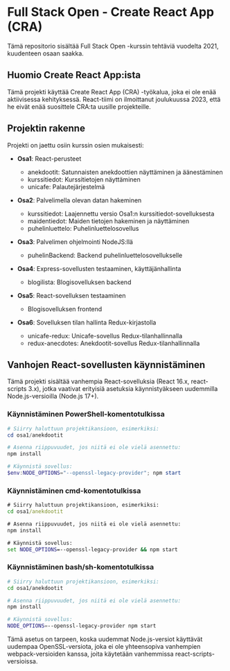 # Full Stack Open - Create React App (CRA)

Tämä repositorio sisältää Full Stack Open -kurssin tehtäviä vuodelta 2021, kuudenteen osaan saakka.

## Huomio Create React App:ista

Tämä projekti käyttää Create React App (CRA) -työkalua, joka ei ole enää aktiivisessa kehityksessä. React-tiimi on ilmoittanut joulukuussa 2023, että he eivät enää suosittele CRA:ta uusille projekteille.
## Projektin rakenne

Projekti on jaettu osiin kurssin osien mukaisesti:

- **Osa1**: React-perusteet
  - anekdootit: Satunnaisten anekdoottien näyttäminen ja äänestäminen
  - kurssitiedot: Kurssitietojen näyttäminen
  - unicafe: Palautejärjestelmä

- **Osa2**: Palvelimella olevan datan hakeminen
  - kurssitiedot: Laajennettu versio Osa1:n kurssitiedot-sovelluksesta
  - maidentiedot: Maiden tietojen hakeminen ja näyttäminen
  - puhelinluettelo: Puhelinluettelosovellus

- **Osa3**: Palvelimen ohjelmointi NodeJS:llä
  - puhelinBackend: Backend puhelinluettelosovellukselle

- **Osa4**: Express-sovellusten testaaminen, käyttäjänhallinta
  - blogilista: Blogisovelluksen backend

- **Osa5**: React-sovelluksen testaaminen
  - Blogisovelluksen frontend

- **Osa6**: Sovelluksen tilan hallinta Redux-kirjastolla
  - unicafe-redux: Unicafe-sovellus Redux-tilanhallinnalla
  - redux-anecdotes: Anekdootit-sovellus Redux-tilanhallinnalla

## Vanhojen React-sovellusten käynnistäminen

Tämä projekti sisältää vanhempia React-sovelluksia (React 16.x, react-scripts 3.x), jotka vaativat erityisiä asetuksia käynnistyäkseen uudemmilla Node.js-versioilla (Node.js 17+).

### Käynnistäminen PowerShell-komentotulkissa

```powershell
# Siirry haluttuun projektikansioon, esimerkiksi:
cd osa1/anekdootit

# Asenna riippuvuudet, jos niitä ei ole vielä asennettu:
npm install

# Käynnistä sovellus:
$env:NODE_OPTIONS="--openssl-legacy-provider"; npm start
```

### Käynnistäminen cmd-komentotulkissa

```cmd
# Siirry haluttuun projektikansioon, esimerkiksi:
cd osa1/anekdootit

# Asenna riippuvuudet, jos niitä ei ole vielä asennettu:
npm install

# Käynnistä sovellus:
set NODE_OPTIONS=--openssl-legacy-provider && npm start
```

### Käynnistäminen bash/sh-komentotulkissa

```bash
# Siirry haluttuun projektikansioon, esimerkiksi:
cd osa1/anekdootit

# Asenna riippuvuudet, jos niitä ei ole vielä asennettu:
npm install

# Käynnistä sovellus:
NODE_OPTIONS=--openssl-legacy-provider npm start
```

Tämä asetus on tarpeen, koska uudemmat Node.js-versiot käyttävät uudempaa OpenSSL-versiota, joka ei ole yhteensopiva vanhempien webpack-versioiden kanssa, joita käytetään vanhemmissa react-scripts-versioissa.
